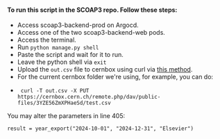#### To run this script in the SCOAP3 repo. Follow these steps: 
- Access scoap3-backend-prod on Argocd.
- Access one of the two scoap3-backend-web pods.
- Access the terminal.
- Run `python manage.py shell`
- Paste the script and wait for it to run.
- Leave the python shell via `exit`
- Upload the `out.csv` file to cernbox using curl via [this method](https://cernbox.docs.cern.ch/for_developers/api_access/).
- For the current cernbox folder we're using, for example, you can do:
-      curl -T out.csv -X PUT https://cernbox.cern.ch/remote.php/dav/public-files/3YZE56ZmXPHaeSd/test.csv

You may alter the parameters in line 405:

`result = year_export("2024-10-01", "2024-12-31", "Elsevier")`
